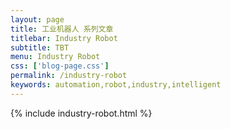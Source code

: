 ```yaml
---
layout: page
title: 工业机器人 系列文章
titlebar: Industry Robot
subtitle: TBT
menu: Industry Robot
css: ['blog-page.css']
permalink: /industry-robot
keywords: automation,robot,industry,intelligent
---
```


{% include industry-robot.html %}